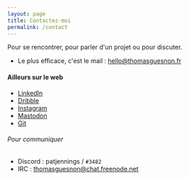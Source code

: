 ```yaml
---
layout: page
title: Contactez-moi
permalink: /contact
---
```

Pour se rencontrer, pour parler d'un projet ou pour discuter.

- Le plus efficace, c'est le mail : [hello@thomasguesnon.fr](mailto:hello@thomasguesnon.fr)

#### Ailleurs sur le web ####

- [LinkedIn](https://www.linkedin.com/in/thomas-guesnon/)
- [Dribble](https://dribbble.com/patjennings)
- [Instagram](https://www.instagram.com/thomas.guesnon/)
- [Mastodon](https://mastodon.social/@patjennings)
- [Git](https://framagit.org/patjennings)

###### Pour communiquer ######

- Discord : patjennings / `#3482`
- IRC : <thomasguesnon@chat.freenode.net>



